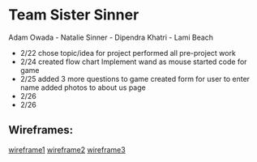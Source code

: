 # Team Sister Sinner

Adam Owada - Natalie Sinner - Dipendra Khatri - Lami Beach

- 2/22
chose topic/idea for project
performed all pre-project work 
- 2/24
created flow chart
Implement wand as mouse
started code for game 
- 2/25
added 3 more questions to game
created form for user to enter name
added photos to about us page
- 2/26
- 2/26

## Wireframes:
[wireframe1]
[wireframe2]
[wireframe3]

[wireframe1]: images/wireframe1.png


[wireframe2]: images/wireframe2.png


[wireframe3]: images/wireframe3.png
